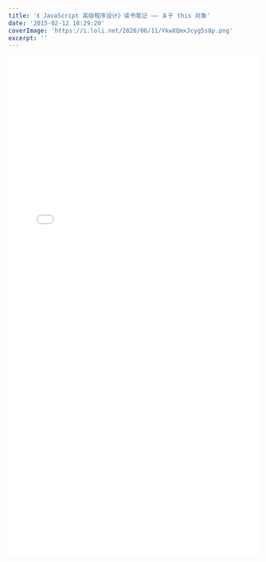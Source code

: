 ```yaml
---
title: '《 JavaScript 高级程序设计》读书笔记 —— 关于 this 对象'
date: '2015-02-12 18:29:20'
coverImage: 'https://i.loli.net/2020/06/11/YkwXQmxJcyg5s8p.png'
excerpt: ''
---
```



<embed src="../assets/javascript-notes-this/this-in-javascript.pdf" width="100%" height="1000px"/>